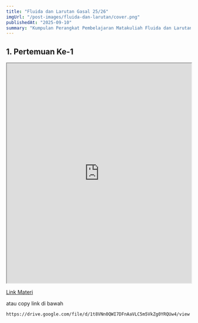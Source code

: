 ```yaml
---
title: "Fluida dan Larutan Gasal 25/26"
imgUrl: "/post-images/fluida-dan-larutan/cover.png"
publishedAt: "2025-09-10"
summary: "Kumpulan Perangkat Pembelajaran Matakuliah Fluida dan Larutan Smt. Gasal 25/26, PIPA UTM"
---
```



## 1. Pertemuan Ke-1
<iframe title="Materi 1" 
  src="https://drive.google.com/file/d/1t8VNn0QWI7DFnAaVLC5m5VkZg0YRQUw4/preview" 
  width="100%" 
  height="600" 
  allow="autoplay">
</iframe>

[Link Materi](https://drive.google.com/file/d/1t8VNn0QWI7DFnAaVLC5m5VkZg0YRQUw4/view?usp=sharing)

atau copy link di bawah
```bash
https://drive.google.com/file/d/1t8VNn0QWI7DFnAaVLC5m5VkZg0YRQUw4/view
```